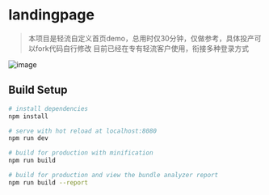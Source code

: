 # landingpage

> 本项目是轻流自定义首页demo，总用时仅30分钟，仅做参考，具体投产可以fork代码自行修改
> 目前已经在专有轻流客户使用，衔接多种登录方式
> 
![image](https://user-images.githubusercontent.com/31335119/157584943-ac7d6eea-f95c-41fa-b037-5ace89dfb40d.png)

## Build Setup

``` bash
# install dependencies
npm install

# serve with hot reload at localhost:8080
npm run dev

# build for production with minification
npm run build

# build for production and view the bundle analyzer report
npm run build --report
```
